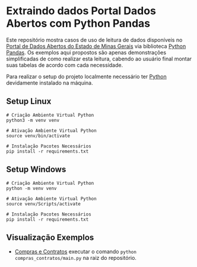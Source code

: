 # Extraindo dados Portal Dados Abertos com Python Pandas

Este repositório mostra casos de uso de leitura de dados disponíveis no [Portal de Dados Abertos do Estado de Minas Gerais](https://dados.mg.gov.br) via biblioteca [Python Pandas](https://pandas.pydata.org/).
Os exemplos aqui propostos são apenas demonstrações simplificadas de como realizar esta leitura, cabendo ao usuário final montar suas tabelas  de acordo com cada necessidade.

Para realizar o setup do projeto localmente necessário ter [Python](https://www.python.org/downloads/) devidamente instalado na máquina.

## Setup Linux

```
# Criação Ambiente Virtual Python
python3 -m venv venv

# Ativação Ambiente Virtual Python
source venv/bin/activate

# Instalação Pacotes Necessários
pip install -r requirements.txt
```

## Setup Windows

```
# Criação Ambiente Virtual Python
python -m venv venv

# Ativação Ambiente Virtual Python
source venv/Scripts/activate

# Instalação Pacotes Necessários
pip install -r requirements.txt
```
## Visualização Exemplos

- [Compras e Contratos](https://dados.mg.gov.br/dataset/compras_contratos) executar o comando `python compras_contratos/main.py` na raiz do repositório.